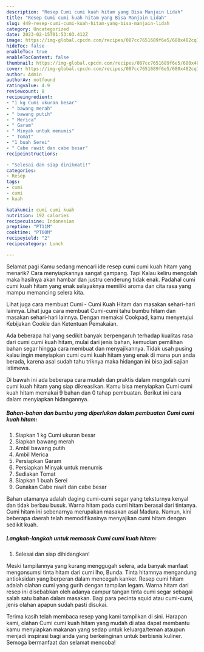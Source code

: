 ```yaml
---
description: "Resep Cumi cumi kuah hitam yang Bisa Manjain Lidah"
title: "Resep Cumi cumi kuah hitam yang Bisa Manjain Lidah"
slug: 449-resep-cumi-cumi-kuah-hitam-yang-bisa-manjain-lidah
category: Uncategorized
date: 2023-02-15T01:53:03.412Z
image: https://img-global.cpcdn.com/recipes/087cc7651689f6e5/680x482cq70/cumi-cumi-kuah-hitam-foto-resep-utama.jpg
hideToc: false
enableToc: true
enableTocContent: false
thumbnail: https://img-global.cpcdn.com/recipes/087cc7651689f6e5/680x482cq70/cumi-cumi-kuah-hitam-foto-resep-utama.jpg
cover: https://img-global.cpcdn.com/recipes/087cc7651689f6e5/680x482cq70/cumi-cumi-kuah-hitam-foto-resep-utama.jpg
author: Admin
authorAv: notfound
ratingvalue: 4.9
reviewcount: 8
recipeingredient:
- "1 kg Cumi ukuran besar"
- " bawang merah"
- " bawang putih"
- " Merica"
- " Garam"
- " Minyak untuk menumis"
- " Tomat"
- "1 buah Serei"
- " Cabe rawit dan cabe besar"
recipeinstructions:

- "Selesai dan siap dinikmati!"
categories:
- Resep
tags:
- cumi
- cumi
- kuah

katakunci: cumi cumi kuah 
nutrition: 192 calories
recipecuisine: Indonesian
preptime: "PT11M"
cooktime: "PT60M"
recipeyield: "2"
recipecategory: Lunch

---
```



Selamat pagi Kamu sedang mencari ide resep cumi cumi kuah hitam yang menarik? Cara menyiapkannya sangat gampang. Tapi Kalau keliru mengolah maka hasilnya akan hambar dan justru cenderung tidak enak. Padahal cumi cumi kuah hitam yang enak selayaknya memiliki aroma dan cita rasa yang mampu memancing selera kita.


Lihat juga cara membuat Cumi - Cumi Kuah Hitam dan masakan sehari-hari lainnya. Lihat juga cara membuat Cumi-cumi tahu bumbu hitam dan masakan sehari-hari lainnya. Dengan memakai Cookpad, kamu menyetujui Kebijakan Cookie dan Ketentuan Pemakaian.

Ada beberapa hal yang sedikit banyak berpengaruh terhadap kualitas rasa dari cumi cumi kuah hitam, mulai dari jenis bahan, kemudian pemilihan bahan segar hingga cara membuat dan menyajikannya. Tidak usah pusing kalau ingin menyiapkan cumi cumi kuah hitam yang enak di mana pun anda berada, karena asal sudah tahu triknya maka hidangan ini bisa jadi sajian istimewa.


Di bawah ini ada beberapa cara mudah dan praktis dalam mengolah cumi cumi kuah hitam yang siap dikreasikan. Kamu bisa menyiapkan Cumi cumi kuah hitam memakai 9 bahan dan 0 tahap pembuatan. Berikut ini cara dalam menyiapkan hidangannya.

<!--inarticleads1-->

##### Bahan-bahan dan bumbu yang diperlukan dalam pembuatan Cumi cumi kuah hitam:

1. Siapkan 1 kg Cumi ukuran besar
1. Siapkan  bawang merah
1. Ambil  bawang putih
1. Ambil  Merica
1. Persiapkan  Garam
1. Persiapkan  Minyak untuk menumis
1. Sediakan  Tomat
1. Siapkan 1 buah Serei
1. Gunakan  Cabe rawit dan cabe besar


Bahan utamanya adalah daging cumi-cumi segar yang teksturnya kenyal dan tidak berbau busuk. Warna hitam pada cumi hitam berasal dari tintanya. Cumi hitam ini sebenarnya merupakan masakan asal Madura. Namun, kini beberapa daerah telah memodifikasinya menyajikan cumi hitam dengan sedikit kuah. 

<!--inarticleads2-->

##### Langkah-langkah untuk memasak Cumi cumi kuah hitam:


1. Selesai dan siap dihidangkan!

Meski tampilannya yang kurang menggugah selera, ada banyak manfaat mengonsumsi tinta hitam dari cumi lho, Bunda. Tinta hitamnya mengandung antioksidan yang berperan dalam mencegah kanker. Resep cumi hitam adalah olahan cumi yang gurih dengan tampilan legam. Warna hitam dari resep ini disebabkan oleh adanya campur tangan tinta cumi segar sebagai salah satu bahan dalam masakan. Bagi para pecinta squid atau cumi-cumi, jenis olahan apapun sudah pasti disukai. 

Terima kasih telah membaca resep yang kami tampilkan di sini. Harapan kami, olahan Cumi cumi kuah hitam yang mudah di atas dapat membantu kamu menyiapkan makanan yang sedap untuk keluarga/teman ataupun menjadi inspirasi bagi anda yang berkeinginan untuk berbisnis kuliner. Semoga bermanfaat dan selamat mencoba!
